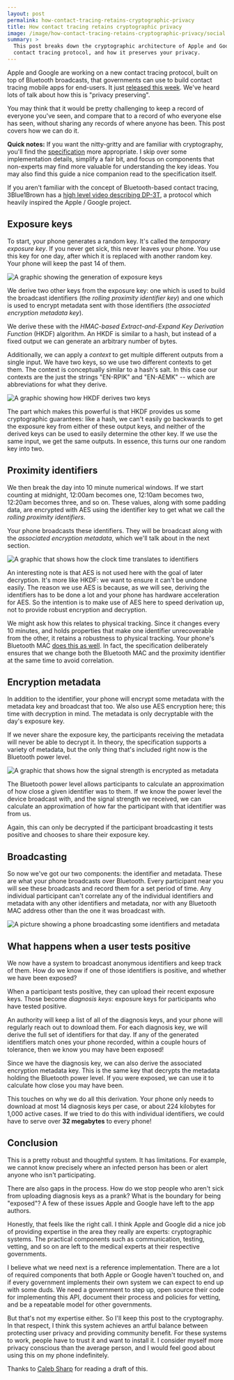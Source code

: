 ```yaml
---
layout: post
permalink: how-contact-tracing-retains-cryptographic-privacy
title: How contact tracing retains cryptographic privacy
image: /image/how-contact-tracing-retains-cryptographic-privacy/social.png
summary: >
  This post breaks down the cryptographic architecture of Apple and Google's new
  contact tracing protocol, and how it preserves your privacy.
---
```


Apple and Google are working on a new contact tracing protocol, built on top of
Bluetooth broadcasts, that governments can use to build contact tracing mobile
apps for end-users. It just [released this week]. We've heard lots of talk
about how this is "privacy preserving".

You may think that it would be pretty challenging to keep a record of everyone
you've seen, and compare that to a record of who everyone else has seen,
without sharing any records of where anyone has been. This post covers how we
can do it.

<!-- Content Breaker -->

**Quick notes:** If you want the nitty-gritty and are familiar with
cryptography, you'll find the [specification] more appropriate. I skip over
some implementation details, simplify a fair bit, and focus on components that
non-experts may find more valuable for understanding the key ideas. You may
also find this guide a nice companion read to the specification itself.

If you aren't familiar with the concept of Bluetooth-based contact tracing, 
3Blue1Brown has a [high level video describing DP-3T], a protocol which heavily
inspired the Apple / Google project.

## Exposure keys

To start, your phone generates a random key. It's called the *temporary
exposure key*. If you never get sick, this never leaves your phone. You use
this key for one day, after which it is replaced with another random key. Your
phone will keep the past 14 of them.

![A graphic showing the generation of exposure
keys](image/how-contact-tracing-retains-cryptographic-privacy/exposure_keys.svg)

We derive two other keys from the exposure key: one which is used to build the
broadcast identifiers (the *rolling proximity identifier key*) and one which is
used to encrypt metadata sent with those identifiers (the *associated
encryption metadata key*).

We derive these with the *HMAC-based Extract-and-Expand Key Derivation
Function* (HKDF) algorithm. An HKDF is similar to a hash, but instead of a
fixed output we can generate an arbitrary number of bytes.

Additionally, we can apply a *context* to get multiple different outputs from a
single input. We have two keys, so we use two different contexts to get them.
The context is conceptually similar to a hash's salt. In this case our contexts
are the just the strings "EN-RPIK" and "EN-AEMK" -- which are abbreviations for
what they derive. 

![A graphic showing how HKDF derives two
keys](image/how-contact-tracing-retains-cryptographic-privacy/hkdf.svg)

The part which makes this powerful is that HKDF provides us some cryptographic
guarantees: like a hash, we can't easily go backwards to get the exposure key
from either of these output keys, and neither of the derived keys can be used
to easily determine the other key. If we use the same input, we get the same
outputs. In essence, this turns our one random key into two. 

## Proximity identifiers

We then break the day into 10 minute numerical windows. If we start counting at
midnight, 12:00am becomes one, 12:10am becomes two, 12:20am becomes three, and
so on. These values, along with some padding data, are encrypted with AES using
the identifier key to get what we call the *rolling proximity identifiers*.

Your phone broadcasts these identifiers. They will be broadcast along with the
*associated encryption metadata*, which we'll talk about in the next section.

![A graphic that shows how the clock time translates to
identifiers](image/how-contact-tracing-retains-cryptographic-privacy/identifiers.svg)

An interesting note is that AES is not used here with the goal of later
decryption. It's more like HKDF: we want to ensure it can't be undone easily.
The reason we use AES is because, as we will see, deriving the identifiers has
to be done a lot and your phone has hardware acceleration for AES. So the
intention is to make use of AES here to speed derivation up, not to provide
robust encryption and decryption.

We might ask how this relates to physical tracking. Since it changes every 10
minutes, and holds properties that make one identifier unrecoverable from the
other, it retains a robustness to physical tracking. Your phone's Bluetooth MAC
[does this as well]. In fact, the specification deliberately ensures that we
change both the Bluetooth MAC and the proximity identifier at the same time to
avoid correlation. 

## Encryption metadata

In addition to the identifier, your phone will encrypt some metadata with the
metadata key and broadcast that too. We also use AES encryption here; this time
with decryption in mind. The metadata is only decryptable with the day's
exposure key.

If we never share the exposure key, the participants receiving the metadata
will never be able to decrypt it. In theory, the specification supports a
variety of metadata, but the only thing that's included right now is the
Bluetooth power level.

![A graphic that shows how the signal strength is encrypted as
metadata](image/how-contact-tracing-retains-cryptographic-privacy/metadata.svg)

The Bluetooth power level allows participants to calculate an approximation of
how close a given identifier was to them. If we know the power level the device
broadcast with, and the signal strength we received, we can calculate an
approximation of how far the participant with that identifier was from us.

Again, this can only be decrypted if the participant broadcasting it tests
positive and chooses to share their exposure key.

## Broadcasting

So now we've got our two components: the identifier and metadata. These are
what your phone broadcasts over Bluetooth. Every participant near you will see
these broadcasts and record them for a set period of time. Any individual
participant can't correlate any of the individual identifiers and metadata with
any other identifiers and metadata, nor with any Bluetooth MAC address other
than the one it was broadcast with.

![A picture showing a phone broadcasting some identifiers and
metadata](image/how-contact-tracing-retains-cryptographic-privacy/broadcast.svg)

## What happens when a user tests positive

We now have a system to broadcast anonymous identifiers and keep track of them.
How do we know if one of those identifiers is positive, and whether we have
been exposed?

When a participant tests positive, they can upload their recent exposure keys.
Those become *diagnosis keys*: exposure keys for participants who have tested
positive.

An authority will keep a list of all of the diagnosis keys, and your phone will
regularly reach out to download them. For each diagnosis key, we will derive
the full set of identifiers for that day. If any of the generated identifiers
match ones your phone recorded, within a couple hours of tolerance, then we
know you may have been exposed!

Since we have the diagnosis key, we can also derive the associated encryption
metadata key. This is the same key that decrypts the metadata holding the
Bluetooth power level. If you were exposed, we can use it to calculate how
close you may have been.

This touches on why we do all this derivation. Your phone only needs to
download at most 14 diagnosis keys per case, or about 224 kilobytes for 1,000
active cases. If we tried to do this with individual identifiers, we could have
to serve over **32 megabytes** to every phone!

## Conclusion

This is a pretty robust and thoughtful system. It has limitations. For example,
we cannot know precisely where an infected person has been or alert anyone who
isn't participating. 

There are also gaps in the process. How do we stop people who aren't sick from
uploading diagnosis keys as a prank? What is the boundary for being "exposed"?
A few of these issues Apple and Google have left to the app authors. 

Honestly, that feels like the right call. I think Apple and Google did a nice
job of providing expertise in the area they really are experts: cryptographic
systems. The practical components such as communication, testing, vetting, and
so on are left to the medical experts at their respective governments.

I believe what we need next is a reference implementation. There are a lot of
required components that both Apple or Google haven't touched on, and if every
government implements their own system we can expect to end up with some duds.
We need a government to step up, open source their code for implementing this
API, document their process and policies for vetting, and be a repeatable model
for other governments.

But that's not my expertise either. So I'll keep this post to the cryptography.
In that respect, I think this system achieves an artful balance between
protecting user privacy and providing community benefit. For these systems to
work, people have to trust it and want to install it. I consider myself more
privacy conscious than the average person, and I would feel good about using
this on my phone indefinitely.

Thanks to [Caleb Sharp] for reading a draft of this.

[specification]: https://www.apple.com/covid19/contacttracing
[does this as well]: https://www.bluetooth.com/blog/bluetooth-technology-protecting-your-privacy/
[released this week]: https://www.nbcnews.com/tech/tech-news/apple-s-ios-update-here-it-includes-coronavirus-contact-tracing-n1212016
[Caleb Sharp]: https://github.com/calebissharp
[high level video describing DP-3T]: https://www.youtube.com/watch?v=D__UaR5MQao
